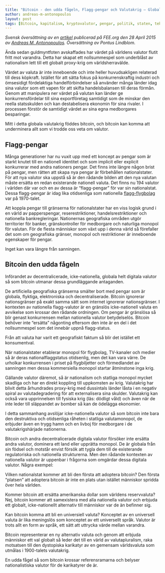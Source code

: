 ```yaml
---
title: "Bitcoin - den udda fågeln, Flagg-pengar och Valutakrig – Globala kryptovalutor ändrar spelreglerna"
author: andreas-m-antonopoulos
layout: post
tags: [Bitcoin, kapitalism, kryptovalutor, pengar, politik, staten, teknologi, valuta, valutakrig]
---
```


*Svensk översättning av en [artikel](http://fee.org/freeman/detail/misfit-bitcoin-flag-money-and-currency-wars) publicerad på FEE.org den 28 April 2015 av [Andreas M. Antonopoulos](https://aantonop.com/). Översättning av Pontus Lindblom.*

Ända sedan guldmyntfoten avskaffades har värdet på världens valutor flutit fritt mot varandra. Detta har skapat ett nollsummespel som underblåst av nationalism lett till ett globalt proxy-krig om världsherravälde.


Värdet av valuta är inte inneboende och inte heller huvudsakligen relaterad till dess köpkraft. Istället för att sätta fokus på konkurrenskraftig industri och ömsesidigt fördelaktiga handelförbindelser så använder många länder idag sina valutor som ett vapen för att skifta handelsbalansen till deras förmån. Genom att manipulera ner värdet på valutan kan länder ge konkurrensfördelar till sina exportföretag samtidigt som de minskar den reella statsskulden och kan destabelisera ekonomin för sina rivaler. I processen förstör de samtidigt värdet av sina egna medborgares besparingar.

Mitt i detta globala valutakrig föddes bitcoin, och bitcoin kan komma att underminera allt som vi trodde oss veta om valutor.

## Flagg-pengar
Många generationer har nu vuxit upp med ett koncept av pengar som är starkt knutet till en nationell identitet och som implicit eller explicit konkurrerar med andra nationers pengar. Det finns inte längre någon brist på pengar, men rätten att skapa nya pengar är förbehållen nationalstater. För att nya valutor ska uppstå så är den rådande bilden att den nya valutan måste ersätta en redan existerande nationell valuta. Det finns nu 194 valutor i världen där var och en av dessa är “flagg-pengar” för var sin nationalstat. Dessa flagg-pengar är idag lika otidsenliga som nationella [flagg-flygbolag](http://en.wikipedia.org/wiki/Flag_carrier) var på 1970-talet.

Att koppla pengar till gränserna för nationalstater har en viss logisk grund i en värld av papperspengar, reserestriktioner, handelsrestriktioner och nationella bankregleringar. Nationernas geografiska områden utgör territorier för banker, gränskontroller för medborgare och naturliga monopol för valutan. För de flesta människor som växt upp i denna värld så förefaller det som om geografiska gränser, monopol och restriktioner är inneboende egenskaper för pengar.

Inget kan vara längre från sanningen.

## Bitcoin den udda fågeln
Införandet av decentralicerade, icke-nationella, globala helt digitala valutor så som bitcoin utmanar dessa grundläggande antaganden.

De artificiella geografiska gränserna smälter bort med pengar som är globala, flyktiga, elektroniska och decentraliserade. Bitcoin ignorerar nationsgränser på exakt samma sätt som internet ignorerar nationsgränser. I kontexten av nationella flagg-valutor är en gränslös icke-nationell valuta en avvikelse som krossar den rådande ordningen. Om pengar är gränslösa så blir genast konkurrensen mellan nationella valutor betydelselös. Bitcoin behöver inte “ersätta” någonting eftersom den inte är en del i det nollsummespel som det innebär uppnå flagg-status.

Från att valuta har varit ett geografiskt faktum så blir det istället ett konsumentval.

När nationalstater etablerar monopol för flygbolag, TV-kanaler och medier så är deras nationalflaggstatus otidsenlig, men det kan vara värre. De urholkar konkurrensen i priset på flygbiljetter och förmedlandet av sanningen men dessa kommersiella monopol startar åtminstone inga krig.

Gällande valutor däremot, så är nationalism och statliga monopol mycket skadliga och har en direkt koppling till uppkomsten av krig. Valutakrig har blivit detta århundrades proxy-krig med dussintals länder låsta i en negativ spiral av valutadegradering för att externalisera sina skulder. Valutakrig kan också vara upprinnelsen till fysiska krig (läs: dödligt våld) och även när de inte leder till släppandet av bomber så kan de ödelägga ekonomier.

I detta sammanhang avslöjar icke-nationella valutor så som bitcoin inte bara den destruktiva och otidsenliga råheten i statliga valutamonopol, de erbjuder även en trygg hamn och en livboj för medborgare i de valutakrigshärjade nationerna.

Bitcoin och andra decentralicerade digitala valutor försöker inte ersätta andra valutor, dominera ett land eller upprätta monopol. De är globala från sin födsel och motstår envist försök att tygla dem till de existerande regulatoriska och nationella strukturerna. Men den rådande kontexten av nationella valutor är uppenbar i frågorna som omgärdar dessa digitala valutor. Några exempel:

Vilken nationalstat kommer att bli den första att adoptera bitcoin?
Den första “platsen” att adoptera bitcoin är inte en plats utan istället människor spridda över hela världen.

Kommer bitcoin att ersätta amerikanska dollar som världens reservvaluta?
Nej, bitcoin kommer att samexistera med alla nationella valutor och erbjuda ett globalt, icke-nationellt alternativ till människor var de än befinner sig.

Kan bitcoin komma att bli en universiell valuta?
Konceptet av en universell valuta är lika meningslös som konceptet av ett universellt språk. Valutor är trots allt en form av språk, ett sätt att uttrycka värde mellan varandra.

Bitcoin representerar en ny alternativ valuta och genom att erbjuda människor ett val globalt så leder det till en värld av valutapluralism, raka motsatsen till den dystopiska karikatyr av en gemensam världsvaluta som utmålas i 1900-talets valutakrig.

En udda fågel så som bitcoin krossar referensramarna och belyser nationalistiska valutor för de karikatyrer de är.